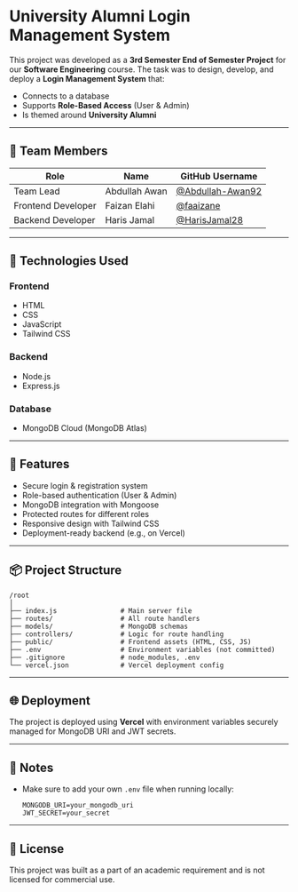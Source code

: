 
# University Alumni Login Management System

This project was developed as a **3rd Semester End of Semester Project** for our **Software Engineering** course. The task was to design, develop, and deploy a **Login Management System** that:

- Connects to a database
- Supports **Role-Based Access** (User & Admin)
- Is themed around **University Alumni**

---

## 👥 Team Members

| Role               | Name              | GitHub Username         |
|--------------------|-------------------|--------------------------|
| Team Lead          | Abdullah Awan      | [@Abdullah-Awan92](https://github.com/Abdullah-Awan92) |
| Frontend Developer | Faizan Elahi       | [@faaizane](https://github.com/faaizane)               |
| Backend Developer  | Haris Jamal        | [@HarisJamal28](https://github.com/HarisJamal28)       |

---

## 🔧 Technologies Used

### Frontend
- HTML
- CSS
- JavaScript
- Tailwind CSS

### Backend
- Node.js
- Express.js

### Database
- MongoDB Cloud (MongoDB Atlas)

---

## 🚀 Features

- Secure login & registration system
- Role-based authentication (User & Admin)
- MongoDB integration with Mongoose
- Protected routes for different roles
- Responsive design with Tailwind CSS
- Deployment-ready backend (e.g., on Vercel)

---

## 📦 Project Structure

```
/root
│
├── index.js                # Main server file
├── routes/                 # All route handlers
├── models/                 # MongoDB schemas
├── controllers/            # Logic for route handling
├── public/                 # Frontend assets (HTML, CSS, JS)
├── .env                    # Environment variables (not committed)
├── .gitignore              # node_modules, .env
└── vercel.json             # Vercel deployment config
```

---

## 🌐 Deployment

The project is deployed using **Vercel** with environment variables securely managed for MongoDB URI and JWT secrets.

---

## 📎 Notes

- Make sure to add your own `.env` file when running locally:
  ```
  MONGODB_URI=your_mongodb_uri
  JWT_SECRET=your_secret
  ```

---

## 📄 License

This project was built as a part of an academic requirement and is not licensed for commercial use.
